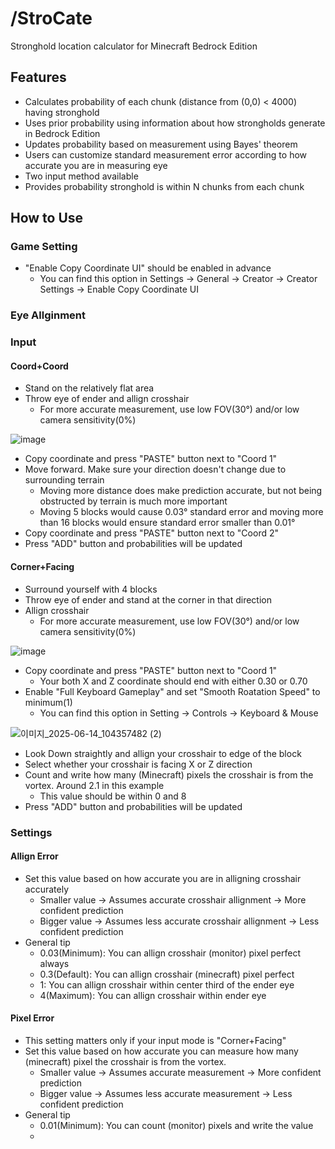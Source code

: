 # /StroCate
Stronghold location calculator for Minecraft Bedrock Edition

## Features
* Calculates probability of each chunk (distance from (0,0) < 4000) having stronghold
* Uses prior probability using information about how strongholds generate in Bedrock Edition
* Updates probability based on measurement using Bayes' theorem
* Users can customize standard measurement error according to how accurate you are in measuring eye
* Two input method available
* Provides probability stronghold is within N chunks from each chunk

## How to Use
### Game Setting
* "Enable Copy Coordinate UI" should be enabled in advance
  - You can find this option in Settings → General → Creator → Creator Settings → Enable Copy Coordinate UI

### Eye Allginment

### Input
#### Coord+Coord
* Stand on the relatively flat area
* Throw eye of ender and allign crosshair
  - For more accurate measurement, use low FOV(30°) and/or low camera sensitivity(0%)
 
![image](https://github.com/user-attachments/assets/560213de-383a-49ad-9e6b-70c1d547045e)
* Copy coordinate and press "PASTE" button next to "Coord 1"
* Move forward. Make sure your direction doesn't change due to surrounding terrain 
  - Moving more distance does make prediction accurate, but not being obstructed by terrain is much more important
  - Moving 5 blocks would cause 0.03° standard error and moving more than 16 blocks would ensure standard error smaller than 0.01°
* Copy coordinate and press "PASTE" button next to "Coord 2"
* Press "ADD" button and probabilities will be updated

#### Corner+Facing
* Surround yourself with 4 blocks
* Throw eye of ender and stand at the corner in that direction
* Allign crosshair
    - For more accurate measurement, use low FOV(30°) and/or low camera sensitivity(0%)
      
![image](https://github.com/user-attachments/assets/66b8774d-bf5c-489b-8ebc-5132ef9cf707)
* Copy coordinate and press "PASTE" button next to "Coord 1"
  - Your both X and Z coordinate should end with either 0.30 or 0.70
* Enable "Full Keyboard Gameplay" and set "Smooth Roatation Speed" to minimum(1)
  - You can find this option in Setting → Controls → Keyboard & Mouse

![이미지_2025-06-14_104357482 (2)](https://github.com/user-attachments/assets/5cfe22f3-b4e5-465d-91c4-99acb6891ae7)
* Look Down straightly and allign your crosshair to edge of the block
* Select whether your crosshair is facing X or Z direction
* Count and write how many (Minecraft) pixels the crosshair is from the vortex. Around 2.1 in this example
  - This value should be within 0 and 8
* Press "ADD" button and probabilities will be updated

### Settings
#### Allign Error
* Set this value based on how accurate you are in alligning crosshair accurately
  - Smaller value → Assumes accurate crosshair allignment → More confident prediction
  - Bigger value → Assumes less accurate crosshair allignment → Less confident prediction
* General tip
  - 0.03(Minimum): You can allign crosshair (monitor) pixel perfect always
  - 0.3(Default): You can allign crosshair (minecraft) pixel perfect
  - 1: You can allign crosshair within center third of the ender eye
  - 4(Maximum): You can allign crosshair within ender eye

#### Pixel Error
* This setting matters only if your input mode is "Corner+Facing"
* Set this value based on how accurate you can measure how many (minecraft) pixel the crosshair is from the vortex.
  - Smaller value → Assumes accurate measurement → More confident prediction
  - Bigger value → Assumes less accurate measurement → Less confident prediction
* General tip
  - 0.01(Minimum): You can count (monitor) pixels and write the value
  - 
